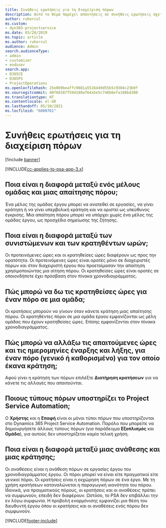 ```yaml
---
title: Συνήθεις ερωτήσεις για τη διαχείριση πόρων
description: Αυτό το θέμα παρέχει απαντήσεις σε συνήθεις ερωτήσεις σχετικά με τη διαχείριση πόρων.
author: ruhercul
ms.custom:
- dyn365-projectservice
ms.date: 03/28/2019
ms.topic: article
ms.author: ruhercul
audience: Admin
search.audienceType:
- admin
- customizer
- enduser
search.app:
- D365CE
- D365PS
- ProjectOperations
ms.openlocfilehash: 25e069beaffc9081a5516449d55b5c9304c23b0f
ms.sourcegitcommit: 40f68387f594180af64a5e5c748b6efa188bd300
ms.translationtype: HT
ms.contentlocale: el-GR
ms.lasthandoff: 05/10/2021
ms.locfileid: "6008761"
---
```

# <a name="resource-management-faq"></a>Συνήθεις ερωτήσεις για τη διαχείριση πόρων

[!include [banner](../includes/psa-now-project-operations.md)]

[!INCLUDE[cc-applies-to-psa-app-3.x](../includes/cc-applies-to-psa-app-3x.md)]

## <a name="what-is-the-difference-between-a-team-member-and-a-resource-requirement"></a>Ποια είναι η διαφορά μεταξύ ενός μέλους ομάδας και μιας απαίτησης πόρου;

Ένα μέλος της ομάδας έργου μπορεί να ανατεθεί σε εργασίες, να γίνει κράτηση ή να γίνει υπερβολική κράτηση και να οριστεί ως υπεύθυνος έγκρισης. Μια απαίτηση πόρου μπορεί να υπάρχει χωρίς ένα μέλος της ομάδας έργου, ως προσχέδιο σημείωσης της ζήτησης. 

## <a name="what-is-the-difference-between-proposed-and-soft-booked-hours"></a>Ποια είναι η διαφορά μεταξύ των συνιστώμενων και των κρατηθέντων ωρών;

Οι προτεινόμενες ώρες και οι κρατηθείσες ώρες διαφέρουν ως προς την ορατότητα. Οι προτεινόμενες ώρες είναι ορατές μόνο σε διαχειριστές πόρων και στον διαχειριστή έργου που προετοίμασαν την απαίτηση χρησιμοποιώντας μια αίτηση πόρου. Οι κρατηθείσες ώρες είναι ορατές σε οποιονδήποτε έχει πρόσβαση στον πίνακα χρονοδιαγράμματος.

## <a name="how-can-i-see-the-soft-booked-hours-for-resources-on-a-team"></a>Πώς μπορώ να δω τις κρατηθείσες ώρες για έναν πόρο σε μια ομάδα;

Οι κρατήσεις μπορούν να γίνουν όταν κάνετε κράτηση μιας απαίτησης πόρου. Οι κρατηθέντες πόροι σε μια ομάδα έργου εμφανίζονται ως μέλη ομάδας που έχουν κρατηθείσες ώρες. Επίσης εμφανίζονται στον πίνακα χρονοδιαγράμματος.

## <a name="how-do-i-change-the-required-hours-and-the-start-and-end-dates-for-a-resource-generic-or-named-that-i-booked"></a>Πώς μπορώ να αλλάξω τις απαιτούμενες ώρες και τις ημερομηνίες έναρξης και λήξης, για έναν πόρο (γενικό ή καθορισμένο) για τον οποίο έκανα κράτηση;

Αφού γίνει η κράτηση των πόρων επιλέξτε **Διατήρηση κρατήσεων** για να κάνετε τις αλλαγές που απαιτούνται.

## <a name="what-resources-types-does-project-service-automation-support"></a>Ποιους τύπους πόρων υποστηρίζει το Project Service Automation;

Ο **Χρήστης** και η **Επαφή** είναι οι μόνοι τύποι πόρων που υποστηρίζονται στο Dynamics 365 Project Service Automation. Παρόλο που μπορείτε να δημιουργήσετε άλλους τύπους πόρων (για παράδειγμα **Εξοπλισμός** και **Ομάδα**), για αυτούς δεν υποστηρίζεται καμία τελική χρήση.

## <a name="what-is-the-difference-between-an-assignment-and-a-booking"></a>Ποια είναι η διαφορά μεταξύ μιας ανάθεσης και μιας κράτησης;

Οι αναθέσεις είναι η ανάθεση πόρων σε εργασίες έργου του χρονοδιαγράμματος έργου. Οι πόροι μπορεί να είναι είτε πραγματικοί είτε γενικοί πόροι. Οι κρατήσεις είναι η εκχώρηση πόρων σε ένα έργο. Με τη χρήση κρατήσεων καταναλώνεται η παραγωγική ικανότητα του πόρου. Ιδανικά, για πραγματικούς πόρους, οι κρατήσεις και οι αναθέσεις πρέπει να συμφωνούν, επειδή δεν διαφέρουν. Ωστόσο, το PSA δεν επιβάλλει την εν λόγω συμφωνία. Η προβολή εναρμόνισης εμφανίζει μια θέση του διευθυντή έργου όπου οι κρατήσεις και οι αναθέσεις ενός πόρου δεν συμφωνούν.


[!INCLUDE[footer-include](../includes/footer-banner.md)]